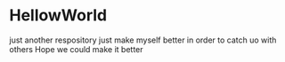 # HellowWorld
just another respository
just make myself better in order to catch uo with others
Hope we could make it better
